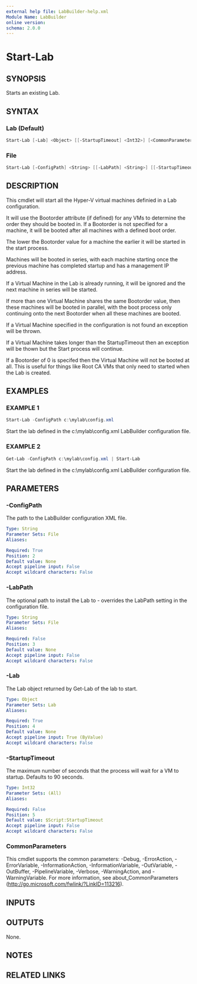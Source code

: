 ```yaml
---
external help file: LabBuilder-help.xml
Module Name: LabBuilder
online version:
schema: 2.0.0
---
```


# Start-Lab

## SYNOPSIS

Starts an existing Lab.

## SYNTAX

### Lab (Default)

```powershell
Start-Lab [-Lab] <Object> [[-StartupTimeout] <Int32>] [<CommonParameters>]
```

### File

```powershell
Start-Lab [-ConfigPath] <String> [[-LabPath] <String>] [[-StartupTimeout] <Int32>] [<CommonParameters>]
```

## DESCRIPTION

This cmdlet will start all the Hyper-V virtual machines definied in a Lab
configuration.

It will use the Bootorder attribute (if defined) for any VMs to determine
the order they should be booted in.
If a Bootorder is not specified for a
machine, it will be booted after all machines with a defined boot order.

The lower the Bootorder value for a machine the earlier it will be started
in the start process.

Machines will be booted in series, with each machine starting once the
previous machine has completed startup and has a management IP address.

If a Virtual Machine in the Lab is already running, it will be ignored
and the next machine in series will be started.

If more than one Virtual Machine shares the same Bootorder value, then
these machines will be booted in parallel, with the boot process only
continuing onto the next Bootorder when all these machines are booted.

If a Virtual Machine specified in the configuration is not found an
exception will be thrown.

If a Virtual Machine takes longer than the StartupTimeout then an exception
will be thown but the Start process will continue.

If a Bootorder of 0 is specifed then the Virtual Machine will not be booted at
all.
This is useful for things like Root CA VMs that only need to started when
the Lab is created.

## EXAMPLES

### EXAMPLE 1

```powershell
Start-Lab -ConfigPath c:\mylab\config.xml
```

Start the lab defined in the c:\mylab\config.xml LabBuilder configuration file.

### EXAMPLE 2

```powershell
Get-Lab -ConfigPath c:\mylab\config.xml | Start-Lab
```

Start the lab defined in the c:\mylab\config.xml LabBuilder configuration file.

## PARAMETERS

### -ConfigPath

The path to the LabBuilder configuration XML file.

```yaml
Type: String
Parameter Sets: File
Aliases:

Required: True
Position: 2
Default value: None
Accept pipeline input: False
Accept wildcard characters: False
```

### -LabPath

The optional path to install the Lab to - overrides the LabPath setting in the
configuration file.

```yaml
Type: String
Parameter Sets: File
Aliases:

Required: False
Position: 3
Default value: None
Accept pipeline input: False
Accept wildcard characters: False
```

### -Lab

The Lab object returned by Get-Lab of the lab to start.

```yaml
Type: Object
Parameter Sets: Lab
Aliases:

Required: True
Position: 4
Default value: None
Accept pipeline input: True (ByValue)
Accept wildcard characters: False
```

### -StartupTimeout

The maximum number of seconds that the process will wait for a VM to startup.
Defaults to 90 seconds.

```yaml
Type: Int32
Parameter Sets: (All)
Aliases:

Required: False
Position: 5
Default value: $Script:StartupTimeout
Accept pipeline input: False
Accept wildcard characters: False
```

### CommonParameters

This cmdlet supports the common parameters: -Debug, -ErrorAction, -ErrorVariable, -InformationAction, -InformationVariable, -OutVariable, -OutBuffer, -PipelineVariable, -Verbose, -WarningAction, and -WarningVariable.
For more information, see about_CommonParameters (http://go.microsoft.com/fwlink/?LinkID=113216).

## INPUTS

## OUTPUTS

None.

## NOTES

## RELATED LINKS
